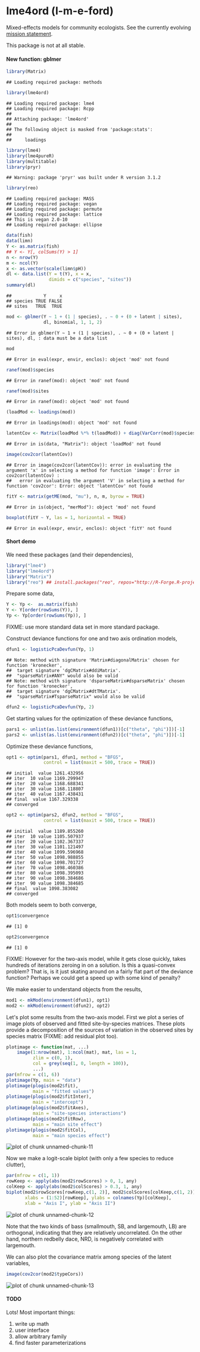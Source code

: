 lme4ord (l-m-e-ford)
====================



Mixed-effects models for community ecologists.  See the currently
evolving [mission statement](#1).

This package is not at all stable.

#### New function: gblmer


```r
library(Matrix)
```

```
## Loading required package: methods
```

```r
library(lme4ord)
```

```
## Loading required package: lme4
## Loading required package: Rcpp
## 
## Attaching package: 'lme4ord'
## 
## The following object is masked from 'package:stats':
## 
##     loadings
```

```r
library(lme4)
library(lme4pureR)
library(multitable)
library(pryr)
```

```
## Warning: package 'pryr' was built under R version 3.1.2
```

```r
library(reo)
```

```
## Loading required package: MASS
## Loading required package: vegan
## Loading required package: permute
## Loading required package: lattice
## This is vegan 2.0-10
## Loading required package: ellipse
```

```r
data(fish)
data(limn)
Y <- as.matrix(fish)
## Y <- Y[, colSums(Y) > 1]
n <- nrow(Y)
m <- ncol(Y)
x <- as.vector(scale(limn$pH))
dl <- data.list(Y = t(Y), x = x,
                dimids = c("species", "sites"))
summary(dl)
```

```
##            Y     x
## species TRUE FALSE
## sites   TRUE  TRUE
```

```r
mod <- gblmer(Y ~ 1 + (1 | species), . ~ 0 + (0 + latent | sites),
              dl, binomial, 1, 1, 2)
```

```
## Error in gblmer(Y ~ 1 + (1 | species), . ~ 0 + (0 + latent | sites), dl, : data must be a data list
```

```r
mod
```

```
## Error in eval(expr, envir, enclos): object 'mod' not found
```

```r
ranef(mod)$species
```

```
## Error in ranef(mod): object 'mod' not found
```

```r
ranef(mod)$sites
```

```
## Error in ranef(mod): object 'mod' not found
```

```r
(loadMod <- loadings(mod))
```

```
## Error in loadings(mod): object 'mod' not found
```

```r
latentCov <- Matrix(loadMod %*% t(loadMod)) + diag(VarCorr(mod)$species[1], m, m)
```

```
## Error in is(data, "Matrix"): object 'loadMod' not found
```

```r
image(cov2cor(latentCov))
```

```
## Error in image(cov2cor(latentCov)): error in evaluating the argument 'x' in selecting a method for function 'image': Error in cov2cor(latentCov) : 
##   error in evaluating the argument 'V' in selecting a method for function 'cov2cor': Error: object 'latentCov' not found
```

```r
fitY <- matrix(getME(mod, "mu"), n, m, byrow = TRUE)
```

```
## Error in is(object, "merMod"): object 'mod' not found
```

```r
boxplot(fitY ~ Y, las = 1, horizontal = TRUE)
```

```
## Error in eval(expr, envir, enclos): object 'fitY' not found
```

#### Short demo

We need these packages (and their dependencies),

```r
library("lme4")
library("lme4ord")
library("Matrix")
library("reo") ## install.packages("reo", repos="http://R-Forge.R-project.org")
```
Prepare some data,

```r
Y <- Yp <-  as.matrix(fish)
Y <- Y[order(rowSums(Y)), ]
Yp <- Yp[order(rowSums(Yp)), ]
```
FIXME:  use more standard data set in more standard package.

Construct deviance functions for one and two axis ordination models,

```r
dfun1 <- logisticPcaDevfun(Yp, 1)
```

```
## Note: method with signature 'Matrix#diagonalMatrix' chosen for function 'kronecker',
##  target signature 'dgCMatrix#ddiMatrix'.
##  "sparseMatrix#ANY" would also be valid
## Note: method with signature 'dsparseMatrix#dsparseMatrix' chosen for function 'kronecker',
##  target signature 'dgCMatrix#dtTMatrix'.
##  "sparseMatrix#TsparseMatrix" would also be valid
```

```r
dfun2 <- logisticPcaDevfun(Yp, 2)
```
Get starting values for the optimization of these deviance functions,

```r
pars1 <- unlist(as.list(environment(dfun1))[c("theta", "phi")])[-1]
pars2 <- unlist(as.list(environment(dfun2))[c("theta", "phi")])[-1]
```
Optimize these deviance functions,

```r
opt1 <- optim(pars1, dfun1, method = "BFGS",
              control = list(maxit = 500, trace = TRUE))
```

```
## initial  value 1261.432956 
## iter  10 value 1169.299947
## iter  20 value 1168.688341
## iter  30 value 1168.118807
## iter  40 value 1167.438431
## final  value 1167.329338 
## converged
```

```r
opt2 <- optim(pars2, dfun2, method = "BFGS",
              control = list(maxit = 500, trace = TRUE))
```

```
## initial  value 1189.855260 
## iter  10 value 1105.507937
## iter  20 value 1102.367337
## iter  30 value 1101.121497
## iter  40 value 1099.596968
## iter  50 value 1098.988855
## iter  60 value 1098.701727
## iter  70 value 1098.460386
## iter  80 value 1098.395093
## iter  90 value 1098.384686
## iter  90 value 1098.384685
## final  value 1098.383082 
## converged
```
Both models seem to both converge,

```r
opt1$convergence
```

```
## [1] 0
```

```r
opt2$convergence
```

```
## [1] 0
```

FIXME:  However for the two-axis model, while it gets close quickly, takes hundreds of iterations zeroing in on a solution.  Is this a quasi-convex problem?  That is, is it just skating around on a fairly flat part of the deviance function?  Perhaps we could get a speed up with some kind of penalty?


We make easier to understand objects from the results,

```r
mod1 <- mkMod(environment(dfun1), opt1)
mod2 <- mkMod(environment(dfun2), opt2)
```

Let's plot some results from the two-axis model.  First we plot a series of image plots of observed and fitted site-by-species matrices.  These plots provide a decomposition of the sources of variation in the observed sites by species matrix (FIXME: add residual plot too).

```r
plotimage <- function(mat, ...)
    image(1:nrow(mat), 1:ncol(mat), mat, las = 1,
          zlim = c(0, 1),
          col = grey(seq(1, 0, length = 100)),
          ...)
par(mfrow = c(1, 6))
plotimage(Yp, main = "data")
plotimage(plogis(mod2$fit),
          main = "fitted values")
plotimage(plogis(mod2$fitInter),
          main = "intercept")
plotimage(plogis(mod2$fitAxes),
          main = "site-species interactions")
plotimage(plogis(mod2$fitRow),
          main = "main site effect")
plotimage(plogis(mod2$fitCol),
          main = "main species effect")
```

![plot of chunk unnamed-chunk-11](inst/README/figure/unnamed-chunk-11-1.png) 

Now we make a logit-scale biplot (with only a few species to reduce clutter),

```r
par(mfrow = c(1, 1))
rowKeep <- apply(abs(mod2$rowScores) > 0, 1, any)
colKeep <- apply(abs(mod2$colScores) > 0.3, 1, any)
biplot(mod2$rowScores[rowKeep,c(1, 2)], mod2$colScores[colKeep,c(1, 2)],
       xlabs = (1:52)[rowKeep], ylabs = colnames(Yp)[colKeep],
       xlab = "Axis I", ylab = "Axis II")
```

![plot of chunk unnamed-chunk-12](inst/README/figure/unnamed-chunk-12-1.png) 

Note that the two kinds of bass (smallmouth, SB, and largemouth, LB) are orthogonal, indicating that they are relatively uncorrelated.  On the other hand, northern redbelly dace, NRD, is negatively correlated with largemouth.

We can also plot the covariance matrix among species of the latent variables,

```r
image(cov2cor(mod2$typeCors))
```

![plot of chunk unnamed-chunk-13](inst/README/figure/unnamed-chunk-13-1.png) 

#### TODO

Lots!  Most important things:

1. write up math
2. user interface
3. allow arbitrary family
4. find faster parameterizations
